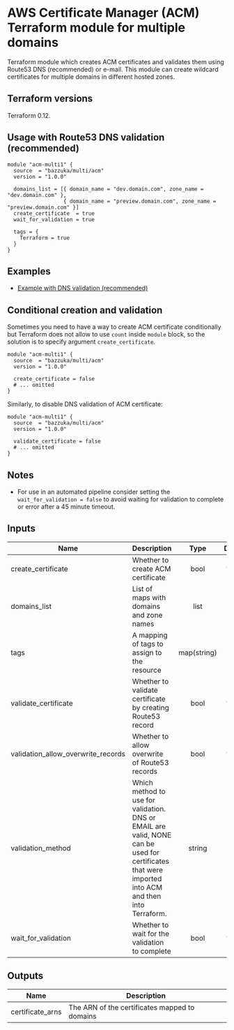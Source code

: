 # AWS Certificate Manager (ACM) Terraform module for multiple domains

Terraform module which creates ACM certificates and validates them using Route53 DNS (recommended) or e-mail.
This module can create wildcard certificates for multiple domains in different hosted zones. 

## Terraform versions

Terraform 0.12. 

## Usage with Route53 DNS validation (recommended)

```hcl
module "acm-multi1" {
  source  = "bazzuka/multi/acm"
  version = "1.0.0"

  domains_list = [{ domain_name = "dev.domain.com", zone_name = "dev.domain.com" },
                  { domain_name = "preview.domain.com", zone_name = "preview.domain.com" }]
  create_certificate  = true
  wait_for_validation = true

  tags = {
    Terraform = true
  }
}
```

## Examples

* [ Example with DNS validation (recommended)](https://github.com/bazzuka/terraform-acm-multi/tree/master/examples/dns-validation)

## Conditional creation and validation

Sometimes you need to have a way to create ACM certificate conditionally but Terraform does not allow to use `count` inside `module` block, so the solution is to specify argument `create_certificate`.

```hcl
module "acm-multi1" {
  source  = "bazzuka/multi/acm"
  version = "1.0.0"

  create_certificate = false
  # ... omitted
}
```

Similarly, to disable DNS validation of ACM certificate:

```hcl
module "acm-multi1" {
  source  = "bazzuka/multi/acm"
  version = "1.0.0"

  validate_certificate = false
  # ... omitted
}
```

## Notes

* For use in an automated pipeline consider setting the `wait_for_validation = false` to avoid waiting for validation to complete or error after a 45 minute timeout.

## Inputs

| Name | Description | Type | Default | Required |
|------|-------------|:----:|:-----:|:-----:|
| create\_certificate | Whether to create ACM certificate | bool | `"true"` | no |
| domains\_list | List of maps with domains and zone names  | list | `[]` | no |
| tags | A mapping of tags to assign to the resource | map(string) | `{}` | no |
| validate\_certificate | Whether to validate certificate by creating Route53 record | bool | `"true"` | no |
| validation\_allow\_overwrite\_records | Whether to allow overwrite of Route53 records | bool | `"true"` | no |
| validation\_method | Which method to use for validation. DNS or EMAIL are valid, NONE can be used for certificates that were imported into ACM and then into Terraform. | string | `"DNS"` | no |
| wait\_for\_validation | Whether to wait for the validation to complete | bool | `"true"` | no |

## Outputs

| Name | Description |
|------|-------------|
| certificate\_arns | The ARN of the certificates mapped to domains |

